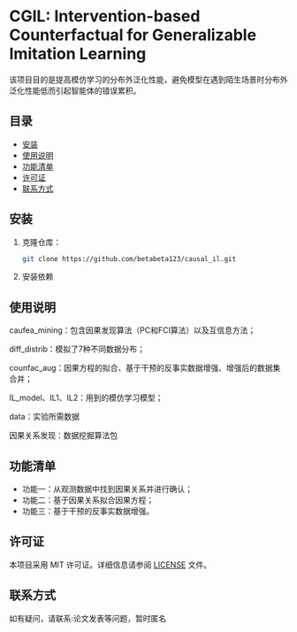 # CGIL: Intervention-based Counterfactual for Generalizable Imitation Learning

该项目目的是提高模仿学习的分布外泛化性能，避免模型在遇到陌生场景时分布外泛化性能低而引起智能体的错误累积。

## 目录
- [安装](#安装)
- [使用说明](#使用说明)
- [功能清单](#功能清单)
- [许可证](#许可证)
- [联系方式](#联系方式)

## 安装
1. 克隆仓库： 
   ```bash
   git clone https://github.com/betabeta123/causal_il.git

2. 安装依赖
## 使用说明

caufea_mining：包含因果发现算法（PC和FCI算法）以及互信息方法；

diff_distrib：模拟了7种不同数据分布；

counfac_aug：因果方程的拟合、基于干预的反事实数据增强、增强后的数据集合并；

IL_model、IL1、IL2：用到的模仿学习模型；

data：实验所需数据

因果关系发现：数据挖掘算法包

## 功能清单
- 功能一：从观测数据中找到因果关系并进行确认；
- 功能二：基于因果关系拟合因果方程；
- 功能三：基于干预的反事实数据增强。


## 许可证
本项目采用 MIT 许可证。详细信息请参阅 [LICENSE](LICENSE) 文件。

## 联系方式
如有疑问，请联系:论文发表等问题，暂时匿名

